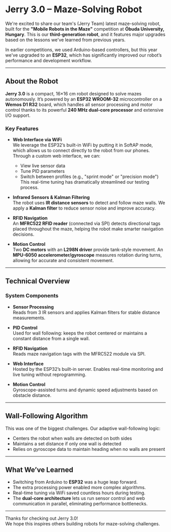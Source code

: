 # Jerry 3.0 – Maze-Solving Robot

We're excited to share our team's (Jerry Team) latest maze-solving robot, built for the **"Mobile Robots in the Maze"** competition at **Óbuda University, Hungary**. This is our **third-generation robot**, and it features major upgrades based on the lessons we've learned from previous years.

In earlier competitions, we used Arduino-based controllers, but this year we've upgraded to an **ESP32**, which has significantly improved our robot’s performance and development workflow.

---

## About the Robot

**Jerry 3.0** is a compact, 16×16 cm robot designed to solve mazes autonomously. It’s powered by an **ESP32 WROOM-32** microcontroller on a **Wemos D1 R32** board, which handles all sensor processing and motor control thanks to its powerful **240 MHz dual-core processor** and extensive I/O support.

### Key Features

- **Web Interface via WiFi**  
  We leverage the ESP32’s built-in WiFi by putting it in SoftAP mode, which allows us to connect directly to the robot from our phones.  
  Through a custom web interface, we can:
  - View live sensor data
  - Tune PID parameters
  - Switch between profiles (e.g., "sprint mode" or "precision mode")  
  This real-time tuning has dramatically streamlined our testing process.

- **Infrared Sensors & Kalman Filtering**  
  The robot uses **IR distance sensors** to detect and follow maze walls. We apply a **Kalman filter** to reduce sensor noise and improve accuracy.

- **RFID Navigation**  
  An **MFRC522 RFID reader** (connected via SPI) detects directional tags placed throughout the maze, helping the robot make smarter navigation decisions.

- **Motion Control**  
  Two **DC motors** with an **L298N driver** provide tank-style movement. An **MPU-6050 accelerometer/gyroscope** measures rotation during turns, allowing for accurate and consistent movement.

---

## Technical Overview

### System Components

- **Sensor Processing**  
  Reads from 3 IR sensors and applies Kalman filters for stable distance measurements.

- **PID Control**  
  Used for wall following: keeps the robot centered or maintains a constant distance from a single wall.

- **RFID Navigation**  
  Reads maze navigation tags with the MFRC522 module via SPI.

- **Web Interface**  
  Hosted by the ESP32’s built-in server. Enables real-time monitoring and live tuning without reprogramming.

- **Motion Control**  
  Gyroscope-assisted turns and dynamic speed adjustments based on obstacle distance.

---

## Wall-Following Algorithm

This was one of the biggest challenges. Our adaptive wall-following logic:
- Centers the robot when walls are detected on both sides
- Maintains a set distance if only one wall is detected
- Relies on gyroscope data to maintain heading when no walls are present

---

## What We’ve Learned

- Switching from Arduino to **ESP32** was a huge leap forward.  
- The extra processing power enabled more complex algorithms.
- Real-time tuning via WiFi saved countless hours during testing.
- The **dual-core architecture** lets us run sensor control and web communication in parallel, eliminating performance bottlenecks.

---

Thanks for checking out Jerry 3.0!  
We hope this inspires others building robots for maze-solving challenges.